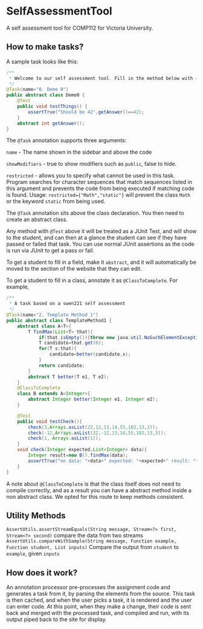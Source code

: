 # SelfAssessmentTool
A self assessment tool for COMP112 for Victoria University.
## How to make tasks?
A sample task looks like this:
```java
/**
 * Welcome to our self assessment tool. Fill in the method below with 42 to pass this test.
 */
@Task(name="0. Demo 0")
public abstract class Demo0 {
    @Test
    public void testThings() {
        assertTrue("Should be 42",getAnswer()==42);
    }
    abstract int getAnswer();
}

```
The `@Task` annotation supports three arguments:

`name` - The name shown in the sidebar and above the code

`showModifiers` - true to show modifiers such as `public`, false to hide.

`restricted` - allows you to specify what cannot be used in this task. Program searches for character sequences that match
sequences listed in this argument and prevents the code from being executed if matching code is found. Usage: `restricted={"Math","static"}`
will prevent the class `Math` or the keyword `static` from being used.

The `@Task` annotation sits above the class declaration. 
You then need to create an abstract class.

Any method with `@Test` above it will be treated as a JUnit Test, and will show
to the student, and can then at a glance the student can see if they have passed
or failed that task. You can use normal JUnit assertions as the code
is run via JUnit to get a pass or fail.

To get a student to fill in a field, make it `abstract`, and it will automatically
be moved to the section of the website that they can edit.

To get a student to fill in a class, annotate it as `@ClassToComplete`.
For example, 
```java
/**
 * A task based on a swen221 self assessment
 */
@Task(name="2. Template Method 1")
public abstract class TemplateMethod1 {
    abstract class A<T>{
        T findMax(List<T> that){
            if(that.isEmpty()){throw new java.util.NoSuchElementException();}
            T candidate=that.get(0);
            for(T s:that){
                candidate=better(candidate,s);
            }
            return candidate;
        }
        abstract T better(T e1, T e2);
    }
    @ClassToComplete
    class B extends A<Integer>{
        abstract Integer better(Integer e1, Integer e2);
    }

    @Test
    public void testCheck(){
        check(3,Arrays.asList(22,12,13,14,55,102,13,3));
        check(-12,Arrays.asList(22,-12,13,14,55,102,13,3));
        check(1, Arrays.asList(1));
    }
    void check(Integer expected,List<Integer> data){
        Integer result=new B().findMax(data);
        assertTrue("on data: "+data+" expected: "+expected+" result: "+result, expected.equals(result));
    }
}
```
A note about `@ClassToComplete` is that the class itself does not need to compile correctly, and as a result you can
have a abstract method inside a non abstract class. We opted for this route to keep methods consistent.

## Utility Methods
``AssertUtils.assertStreamEquals(String message, Stream<?> first, Stream<?> second)`` compare the data from two streams
``AssertUtils.compareWithSample(String message, Function example, Function student, List inputs)`` Compare the output from `student` to `example`, given `inputs`

## How does it work?
An annotation processor pre-processes the assignment code and generates a task from it, by parsing the elements from the source. 
This task is then cached, and when the user picks a task, it is rendered and the user can enter code. At this point, when they
make a change, their code is sent back and merged with the processed task, and compiled and run, with its output piped back to 
the site for display.
